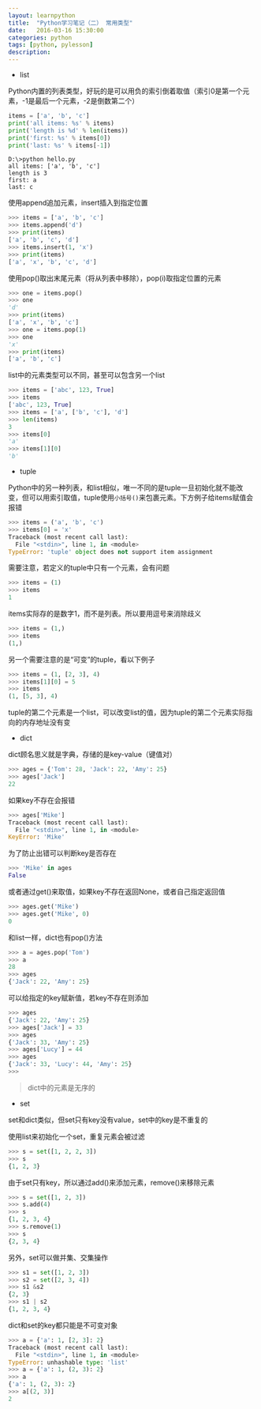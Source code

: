 ```yaml
---
layout: learnpython
title:  "Python学习笔记（二） 常用类型"
date:   2016-03-16 15:30:00
categories: python
tags: [python, pylesson]
description: 
---
```

<!--more-->

* list

Python内置的列表类型，好玩的是可以用负的索引倒着取值（索引0是第一个元素，-1是最后一个元素，-2是倒数第二个）

```python
items = ['a', 'b', 'c']
print('all items: %s' % items)
print('length is %d' % len(items))
print('first: %s' % items[0])
print('last: %s' % items[-1])
```

```
D:\>python hello.py
all items: ['a', 'b', 'c']
length is 3
first: a
last: c
```

使用append追加元素，insert插入到指定位置

```python
>>> items = ['a', 'b', 'c']
>>> items.append('d')
>>> print(items)
['a', 'b', 'c', 'd']
>>> items.insert(1, 'x')
>>> print(items)
['a', 'x', 'b', 'c', 'd']
```

使用pop()取出末尾元素（将从列表中移除），pop(i)取指定位置的元素

```python
>>> one = items.pop()
>>> one
'd'
>>> print(items)
['a', 'x', 'b', 'c']
>>> one = items.pop(1)
>>> one
'x'
>>> print(items)
['a', 'b', 'c']
```

list中的元素类型可以不同，甚至可以包含另一个list

```python
>>> items = ['abc', 123, True]
>>> items
['abc', 123, True]
>>> items = ['a', ['b', 'c'], 'd']
>>> len(items)
3
>>> items[0]
'a'
>>> items[1][0]
'b'
```

* tuple

Python中的另一种列表，和list相似，唯一不同的是tuple一旦初始化就不能改变，但可以用索引取值，tuple使用`小括号()`来包裹元素。下方例子给items赋值会报错

```python
>>> items = ('a', 'b', 'c')
>>> items[0] = 'x'
Traceback (most recent call last):
  File "<stdin>", line 1, in <module>
TypeError: 'tuple' object does not support item assignment
```

需要注意，若定义的tuple中只有一个元素，会有问题

```python
>>> items = (1)
>>> items
1
```

items实际存的是数字1，而不是列表。所以要用逗号来消除歧义

```python
>>> items = (1,)
>>> items
(1,)
```

另一个需要注意的是“可变”的tuple，看以下例子

```python
>>> items = (1, [2, 3], 4)
>>> items[1][0] = 5
>>> items
(1, [5, 3], 4)
```

tuple的第二个元素是一个list，可以改变list的值，因为tuple的第二个元素实际指向的内存地址没有变

* dict

dict顾名思义就是字典，存储的是key-value（键值对）

```python
>>> ages = {'Tom': 28, 'Jack': 22, 'Amy': 25}
>>> ages['Jack']
22
```

如果key不存在会报错

```python
>>> ages['Mike']
Traceback (most recent call last):
  File "<stdin>", line 1, in <module>
KeyError: 'Mike'
```

为了防止出错可以判断key是否存在

```python
>>> 'Mike' in ages
False
```

或者通过get()来取值，如果key不存在返回None，或者自己指定返回值

```python
>>> ages.get('Mike')
>>> ages.get('Mike', 0)
0
```

和list一样，dict也有pop()方法

```python
>>> a = ages.pop('Tom')
>>> a
28
>>> ages
{'Jack': 22, 'Amy': 25}
```

可以给指定的key赋新值，若key不存在则添加

```python
>>> ages
{'Jack': 22, 'Amy': 25}
>>> ages['Jack'] = 33
>>> ages
{'Jack': 33, 'Amy': 25}
>>> ages['Lucy'] = 44
>>> ages
{'Jack': 33, 'Lucy': 44, 'Amy': 25}
>>>
```

>dict中的元素是无序的

* set

set和dict类似，但set只有key没有value，set中的key是不重复的

使用list来初始化一个set，重复元素会被过滤

```python
>>> s = set([1, 2, 2, 3])
>>> s
{1, 2, 3}
```

由于set只有key，所以通过add()来添加元素，remove()来移除元素

```python
>>> s = set([1, 2, 3])
>>> s.add(4)
>>> s
{1, 2, 3, 4}
>>> s.remove(1)
>>> s
{2, 3, 4}
```

另外，set可以做并集、交集操作

```python
>>> s1 = set([1, 2, 3])
>>> s2 = set([2, 3, 4])
>>> s1 &s2
{2, 3}
>>> s1 | s2
{1, 2, 3, 4}
```

dict和set的key都只能是不可变对象

```python
>>> a = {'a': 1, [2, 3]: 2}
Traceback (most recent call last):
  File "<stdin>", line 1, in <module>
TypeError: unhashable type: 'list'
>>> a = {'a': 1, (2, 3): 2}
>>> a
{'a': 1, (2, 3): 2}
>>> a[(2, 3)]
2
```